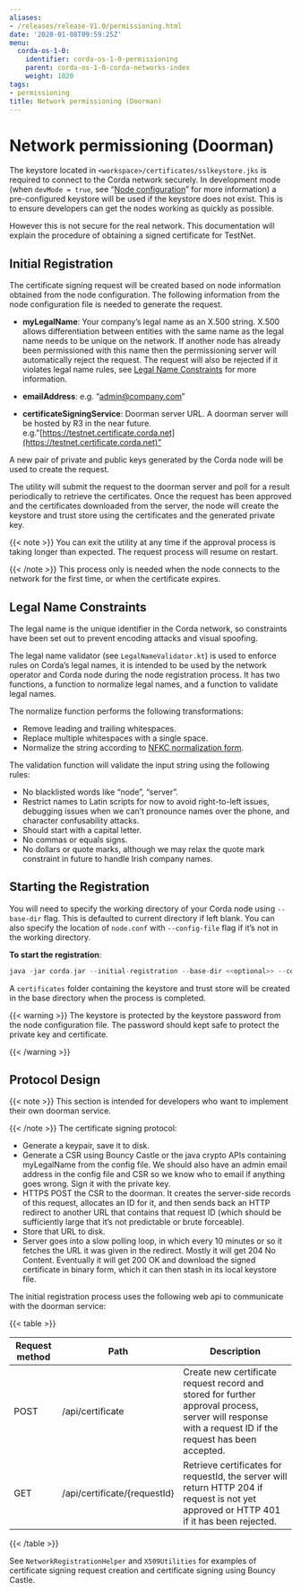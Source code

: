 ```yaml
---
aliases:
- /releases/release-V1.0/permissioning.html
date: '2020-01-08T09:59:25Z'
menu:
  corda-os-1-0:
    identifier: corda-os-1-0-permissioning
    parent: corda-os-1-0-corda-networks-index
    weight: 1020
tags:
- permissioning
title: Network permissioning (Doorman)
---
```



# Network permissioning (Doorman)

The keystore located in `<workspace>/certificates/sslkeystore.jks` is required to connect to the Corda network securely.
In development mode (when `devMode = true`, see “[Node configuration](corda-configuration-file.md)” for more information) a pre-configured
keystore will be used if the keystore does not exist. This is to ensure developers can get the nodes working as quickly
as possible.

However this is not secure for the real network. This documentation will explain the procedure of obtaining a signed
certificate for TestNet.


## Initial Registration

The certificate signing request will be created based on node information obtained from the node configuration.
The following information from the node configuration file is needed to generate the request.


* **myLegalName**: 
Your company’s legal name as an X.500 string. X.500 allows differentiation between entities with the same
name as the legal name needs to be unique on the network. If another node has already been permissioned with this
name then the permissioning server will automatically reject the request. The request will also be rejected if it
violates legal name rules, see [Legal Name Constraints](#legal-name-constraints) for more information.


* **emailAddress**: 
e.g. “[admin@company.com](mailto:admin@company.com)”


* **certificateSigningService**: 
Doorman server URL. A doorman server will be hosted by R3 in the near
future.  e.g.”[https://testnet.certificate.corda.net](https://testnet.certificate.corda.net)”



A new pair of private and public keys generated by the Corda node will be used to create the request.

The utility will submit the request to the doorman server and poll for a result periodically to retrieve the certificates.
Once the request has been approved and the certificates downloaded from the server, the node will create the keystore and trust store using the certificates and the generated private key.

{{< note >}}
You can exit the utility at any time if the approval process is taking longer than expected. The request process will resume on restart.

{{< /note >}}
This process only is needed when the node connects to the network for the first time, or when the certificate expires.


## Legal Name Constraints

The legal name is the unique identifier in the Corda network, so constraints have been set out to prevent encoding attacks and visual spoofing.

The legal name validator (see `LegalNameValidator.kt`) is used to enforce rules on Corda’s legal names, it is intended to be used by the network operator and Corda node during the node registration process.
It has two functions, a function to normalize legal names, and a function to validate legal names.

The normalize function performs the following transformations:


* Remove leading and trailing whitespaces.
* Replace multiple whitespaces with a single space.
* Normalize the string according to [NFKC normalization form](https://en.wikipedia.org/wiki/Unicode_equivalence#Normalization).

The validation function will validate the input string using the following rules:


* No blacklisted words like “node”, “server”.
* Restrict names to Latin scripts for now to avoid right-to-left issues, debugging issues when we can’t pronounce names over the phone, and character confusability attacks.
* Should start with a capital letter.
* No commas or equals signs.
* No dollars or quote marks, although we may relax the quote mark constraint in future to handle Irish company names.


## Starting the Registration

You will need to specify the working directory of your Corda node using `--base-dir` flag. This is defaulted to current directory if left blank.
You can also specify the location of `node.conf` with `--config-file` flag if it’s not in the working directory.

**To start the registration**:

```kotlin
java -jar corda.jar --initial-registration --base-dir <<optional>> --config-file <<optional>>
```

A `certificates` folder containing the keystore and trust store will be created in the base directory when the process is completed.


{{< warning >}}
The keystore is protected by the keystore password from the node configuration file. The password should kept safe to protect the private key and certificate.

{{< /warning >}}



## Protocol Design

{{< note >}}
This section is intended for developers who want to implement their own doorman service.

{{< /note >}}
The certificate signing protocol:


* Generate a keypair, save it to disk.
* Generate a CSR using Bouncy Castle or the java crypto APIs containing myLegalName from the config file. We should also have an admin email address in the config file and CSR so we know who to email if anything goes wrong. Sign it with the private key.
* HTTPS POST the CSR to the doorman. It creates the server-side records of this request, allocates an ID for it, and then sends back an HTTP redirect to another URL that contains that request ID (which should be sufficiently large that it’s not predictable or brute forceable).
* Store that URL to disk.
* Server goes into a slow polling loop, in which every 10 minutes or so it fetches the URL it was given in the redirect. Mostly it will get 204 No Content. Eventually it will get 200 OK and download the signed certificate in binary form, which it can then stash in its local keystore file.

The initial registration process uses the following web api to communicate with the doorman service:


{{< table >}}

|Request method|Path|Description|
|----------------|------------------------------|--------------------------------------------------------------------------------------------------------------------------------------------------------|
|POST|/api/certificate|Create new certificate request record and stored for further approval process, server will response with a request ID if the request has been accepted.|
|GET|/api/certificate/{requestId}|Retrieve certificates for requestId, the server will return HTTP 204 if request is not yet approved or HTTP 401 if it has been rejected.|

{{< /table >}}

See `NetworkRegistrationHelper` and `X509Utilities` for examples of certificate signing request creation and certificate signing using Bouncy Castle.

